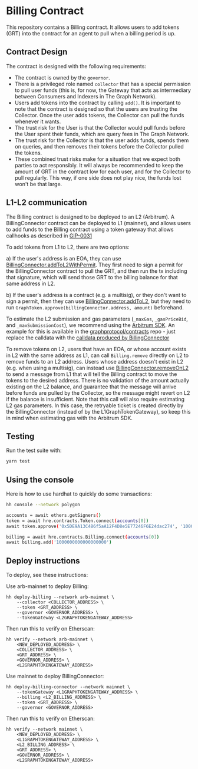 # Billing Contract

This repository contains a Billing contract. It allows users to add tokens (GRT) into the contract for an agent to pull when a billing period is up.

## Contract Design

The contract is designed with the following requirements:

- The contract is owned by the `governor`.
- There is a privileged role named `collector` that has a special permission to pull user funds (this is, for now, the Gateway that acts as intermediary between Consumers and Indexers in The Graph Network).
- Users add tokens into the contract by calling `add()`. It is important to note that the contract
  is designed so that the users are trusting the Collector. Once the user adds tokens, the Collector can
  pull the funds whenever it wants.
- The trust risk for the User is that the Collector would pull funds before the User spent their funds, which are query fees in The Graph Network.
- The trust risk for the Collector is that the user adds funds, spends them on queries, and then
  removes their tokens before the Collector pulled the tokens.
- These combined trust risks make for a situation that we expect both parties to act responsibly.
  It will always be recommended to keep the amount of GRT in the contract low for each user, and for
  the Collector to pull regularly. This way, if one side does not play nice, the funds lost won't be
  that large.

## L1-L2 communication

The Billing contract is designed to be deployed to an L2 (Arbitrum). A BillingConnector contract can be deployed to L1 (mainnet), and allows users to add funds to the Billing contract using a token gateway that allows callhooks as described in [GIP-0031](https://forum.thegraph.com/t/gip-0031-arbitrum-grt-bridge/3305)

To add tokens from L1 to L2, there are two options:

a) If the user's address is an EOA, they can use [BillingConnector.addToL2WithPermit](./contracts/IBillingConnector.sol#L59-L81). They first need to sign a permit for the BillingConnector contract to pull the GRT, and then run the tx including that signature, which will send those GRT to the billing balance for that same address in L2.

b) If the user's address is a contract (e.g. a multisig), or they don't want to sign a permit, then they can use [BillingConnector.addToL2](./contracts/IBillingConnector.sol#L24-L39), but they need to run `GraphToken.approve(billingConnector.address, amount)` beforehand.

To estimate the L2 submission and gas parameters (`_maxGas`, `_gasPriceBid`, and `_maxSubmissionCost`), we recommend using the [Arbitrum SDK](https://github.com/OffchainLabs/arbitrum-sdk). An example for this is available in the [graphprotocol/contracts](https://github.com/graphprotocol/contracts/blob/pcv/l2-bridge/cli/commands/bridge/to-l2.ts#L63-L94) repo - just replace the calldata with the [calldata produced by BillingConnector](./test/billingConnector.test.ts#L277-L284)

To remove tokens on L2, users that have an EOA, or whose account exists in L2 with the same address as L1, can call `Billing.remove` directly on L2 to remove funds to an L2 address. Users whose address doesn't exist in L2 (e.g. when using a multisig), can instead use [BillingConnector.removeOnL2](./contracts/IBillingConnector.sol#L41-L57) to send a message from L1 that will tell the Billing contract to move the tokens to the desired address. There is no validation of the amount actually existing on the L2 balance, and guarantee that the message will arrive before funds are pulled by the Collector, so the message might revert on L2 if the balance is insufficient. Note that this call will also require estimating L2 gas parameters. In this case, the retryable ticket is created directly by the BillingConnector (instead of by the L1GraphTokenGateway), so keep this in mind when estimating gas with the Arbitrum SDK.

## Testing

Run the test suite with:

```bash
yarn test
```

## Using the console

Here is how to use hardhat to quickly do some transactions:

```bash
hh console --network polygon

accounts = await ethers.getSigners()
token = await hre.contracts.Token.connect(accounts[0])
await token.approve('0x5DE9A13C486f5aA12F4D8e5E77246F6E24dac274', '1000000000000000000000')

billing = await hre.contracts.Billing.connect(accounts[0])
await billing.add('1000000000000000000')
```

## Deploy instructions

To deploy, see these instructions:

Use arb-mainnet to deploy Billing:

```
hh deploy-billing --network arb-mainnet \
    --collector <COLLECTOR_ADDRESS> \
    --token <GRT_ADDRESS> \
    --governor <GOVERNOR_ADDRESS> \
    --tokenGateway <L2GRAPHTOKENGATEWAY_ADDRESS>
```

Then run this to verify on Etherscan:

```
hh verify --network arb-mainnet \
    <NEW_DEPLOYED_ADDRESS> \
    <COLLECTOR_ADDRESS> \
    <GRT_ADDRESS> \
    <GOVERNOR_ADDRESS> \
    <L2GRAPHTOKENGATEWAY_ADDRESS>
```


Use mainnet to deploy BillingConnector:

```
hh deploy-billing-connector --network mainnet \
    --tokenGateway <L1GRAPHTOKENGATEWAY_ADDRESS> \
    --billing <L2_BILLING_ADDRESS> \
    --token <GRT_ADDRESS> \
    --governor <GOVERNOR_ADDRESS>
```

Then run this to verify on Etherscan:

```
hh verify --network mainnet \
    <NEW_DEPLOYED_ADDRESS> \
    <L1GRAPHTOKENGATEWAY_ADDRESS> \
    <L2_BILLING_ADDRESS> \
    <GRT_ADDRESS> \
    <GOVERNOR_ADDRESS> \
    <L2GRAPHTOKENGATEWAY_ADDRESS>
```
